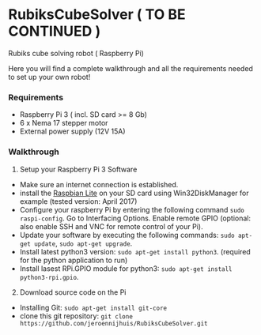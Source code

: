 # RubiksCubeSolver ( TO BE CONTINUED )
Rubiks cube solving robot ( Raspberry Pi)

Here you will find a complete walkthrough and all the requirements needed to set up your own robot!

### Requirements

* Raspberry Pi 3 ( incl. SD card >= 8 Gb)
* 6 x Nema 17 stepper motor
* External power supply (12V 15A)


### Walkthrough

1. Setup your Raspberry Pi 3 Software
* Make sure an internet connection is established.
* install the [Raspbian Lite](https://www.raspberrypi.org/downloads/raspbian/) on your SD card using Win32DiskManager for example (tested version: April 2017)
* Configure your raspberry Pi by entering the following command `sudo raspi-config`. Go to Interfacing Options. Enable remote GPIO (optional: also enable SSH and VNC for remote control of your Pi). 
* Update your software by executing the following commands: `sudo apt-get update`, `sudo apt-get upgrade`.
* Install latest python3 version: `sudo apt-get install python3`. (required for the python application to run)
* Install lasest RPi.GPIO module for python3: `sudo apt-get install python3-rpi.gpio`.

2. Download source code on the Pi
* Installing Git: `sudo apt-get install git-core`
* clone this git repository: `git clone https://github.com/jeroennijhuis/RubiksCubeSolver.git`





